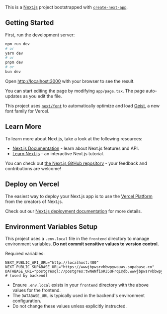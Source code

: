 This is a [Next.js](https://nextjs.org) project bootstrapped with [`create-next-app`](https://nextjs.org/docs/app/api-reference/cli/create-next-app).

## Getting Started

First, run the development server:

```bash
npm run dev
# or
yarn dev
# or
pnpm dev
# or
bun dev
```

Open [http://localhost:3000](http://localhost:3000) with your browser to see the result.

You can start editing the page by modifying `app/page.tsx`. The page auto-updates as you edit the file.

This project uses [`next/font`](https://nextjs.org/docs/app/building-your-application/optimizing/fonts) to automatically optimize and load [Geist](https://vercel.com/font), a new font family for Vercel.

## Learn More

To learn more about Next.js, take a look at the following resources:

- [Next.js Documentation](https://nextjs.org/docs) - learn about Next.js features and API.
- [Learn Next.js](https://nextjs.org/learn) - an interactive Next.js tutorial.

You can check out [the Next.js GitHub repository](https://github.com/vercel/next.js) - your feedback and contributions are welcome!

## Deploy on Vercel

The easiest way to deploy your Next.js app is to use the [Vercel Platform](https://vercel.com/new?utm_medium=default-template&filter=next.js&utm_source=create-next-app&utm_campaign=create-next-app-readme) from the creators of Next.js.

Check out our [Next.js deployment documentation](https://nextjs.org/docs/app/building-your-application/deploying) for more details.

## Environment Variables Setup

This project uses a `.env.local` file in the `frontend` directory to manage environment variables. **Do not commit sensitive values to version control.**

Required variables:

```
NEXT_PUBLIC_API_URL="http://localhost:400"
NEXT_PUBLIC_SUPABASE_URL="https://wwwjbpwsrvbbwpywauav.supabase.co"
DATABASE_URL="postgresql://postgres:twNeNfioRJ5QFrq1@db.wwwjbpwsrvbbwpywauav.supabase.co:5432/postgres"  # (used by backend)
```

- Ensure `.env.local` exists in your `frontend` directory with the above values for the frontend.
- The `DATABASE_URL` is typically used in the backend's environment configuration.
- Do not change these values unless explicitly instructed.
